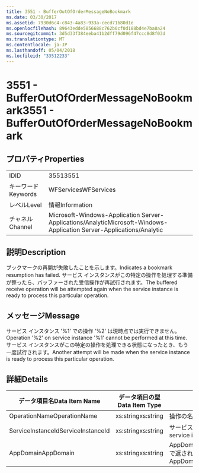 ```yaml
---
title: 3551 - BufferOutOfOrderMessageNoBookmark
ms.date: 03/30/2017
ms.assetid: 7930d6c4-c843-4a83-933a-cecd71b80d1e
ms.openlocfilehash: 89643edde5856688c762b0cf0d188bd4e7ba8a24
ms.sourcegitcommit: 3d5d33f384eeba41b2dff79d096f47ccc8d8f03d
ms.translationtype: MT
ms.contentlocale: ja-JP
ms.lasthandoff: 05/04/2018
ms.locfileid: "33512233"
---
```

# <a name="3551---bufferoutofordermessagenobookmark"></a><span data-ttu-id="d7858-102">3551 - BufferOutOfOrderMessageNoBookmark</span><span class="sxs-lookup"><span data-stu-id="d7858-102">3551 - BufferOutOfOrderMessageNoBookmark</span></span>
## <a name="properties"></a><span data-ttu-id="d7858-103">プロパティ</span><span class="sxs-lookup"><span data-stu-id="d7858-103">Properties</span></span>  
  
|||  
|-|-|  
|<span data-ttu-id="d7858-104">ID</span><span class="sxs-lookup"><span data-stu-id="d7858-104">ID</span></span>|<span data-ttu-id="d7858-105">3551</span><span class="sxs-lookup"><span data-stu-id="d7858-105">3551</span></span>|  
|<span data-ttu-id="d7858-106">キーワード</span><span class="sxs-lookup"><span data-stu-id="d7858-106">Keywords</span></span>|<span data-ttu-id="d7858-107">WFServices</span><span class="sxs-lookup"><span data-stu-id="d7858-107">WFServices</span></span>|  
|<span data-ttu-id="d7858-108">レベル</span><span class="sxs-lookup"><span data-stu-id="d7858-108">Level</span></span>|<span data-ttu-id="d7858-109">情報</span><span class="sxs-lookup"><span data-stu-id="d7858-109">Information</span></span>|  
|<span data-ttu-id="d7858-110">チャネル</span><span class="sxs-lookup"><span data-stu-id="d7858-110">Channel</span></span>|<span data-ttu-id="d7858-111">Microsoft-Windows-Application Server-Applications/Analytic</span><span class="sxs-lookup"><span data-stu-id="d7858-111">Microsoft-Windows-Application Server-Applications/Analytic</span></span>|  
  
## <a name="description"></a><span data-ttu-id="d7858-112">説明</span><span class="sxs-lookup"><span data-stu-id="d7858-112">Description</span></span>  
 <span data-ttu-id="d7858-113">ブックマークの再開が失敗したことを示します。</span><span class="sxs-lookup"><span data-stu-id="d7858-113">Indicates a bookmark resumption has failed.</span></span> <span data-ttu-id="d7858-114">サービス インスタンスがこの特定の操作を処理する準備が整ったら、バッファーされた受信操作が再試行されます。</span><span class="sxs-lookup"><span data-stu-id="d7858-114">The buffered receive operation will be attempted again when the service instance is ready to process this particular operation.</span></span>  
  
## <a name="message"></a><span data-ttu-id="d7858-115">メッセージ</span><span class="sxs-lookup"><span data-stu-id="d7858-115">Message</span></span>  
 <span data-ttu-id="d7858-116">サービス インスタンス '%1' での操作 '%2' は現時点では実行できません。</span><span class="sxs-lookup"><span data-stu-id="d7858-116">Operation '%2' on service instance '%1' cannot be performed at this time.</span></span> <span data-ttu-id="d7858-117">サービス インスタンスがこの特定の操作を処理できる状態になったとき、もう一度試行されます。</span><span class="sxs-lookup"><span data-stu-id="d7858-117">Another attempt will be made when the service instance is ready to process this particular operation.</span></span>  
  
## <a name="details"></a><span data-ttu-id="d7858-118">詳細</span><span class="sxs-lookup"><span data-stu-id="d7858-118">Details</span></span>  
  
|<span data-ttu-id="d7858-119">データ項目名</span><span class="sxs-lookup"><span data-stu-id="d7858-119">Data Item Name</span></span>|<span data-ttu-id="d7858-120">データ項目の型</span><span class="sxs-lookup"><span data-stu-id="d7858-120">Data Item Type</span></span>|<span data-ttu-id="d7858-121">説明</span><span class="sxs-lookup"><span data-stu-id="d7858-121">Description</span></span>|  
|--------------------|--------------------|-----------------|  
|<span data-ttu-id="d7858-122">OperationName</span><span class="sxs-lookup"><span data-stu-id="d7858-122">OperationName</span></span>|<span data-ttu-id="d7858-123">xs:string</span><span class="sxs-lookup"><span data-stu-id="d7858-123">xs:string</span></span>|<span data-ttu-id="d7858-124">操作の名前。</span><span class="sxs-lookup"><span data-stu-id="d7858-124">The name of the operation.</span></span>|  
|<span data-ttu-id="d7858-125">ServiceInstanceId</span><span class="sxs-lookup"><span data-stu-id="d7858-125">ServiceInstanceId</span></span>|<span data-ttu-id="d7858-126">xs:string</span><span class="sxs-lookup"><span data-stu-id="d7858-126">xs:string</span></span>|<span data-ttu-id="d7858-127">サービス インスタンスの ID。</span><span class="sxs-lookup"><span data-stu-id="d7858-127">The id of the service instance.</span></span>|  
|<span data-ttu-id="d7858-128">AppDomain</span><span class="sxs-lookup"><span data-stu-id="d7858-128">AppDomain</span></span>|<span data-ttu-id="d7858-129">xs:string</span><span class="sxs-lookup"><span data-stu-id="d7858-129">xs:string</span></span>|<span data-ttu-id="d7858-130">AppDomain.CurrentDomain.FriendlyName で返される文字列。</span><span class="sxs-lookup"><span data-stu-id="d7858-130">The string returned by AppDomain.CurrentDomain.FriendlyName.</span></span>|
